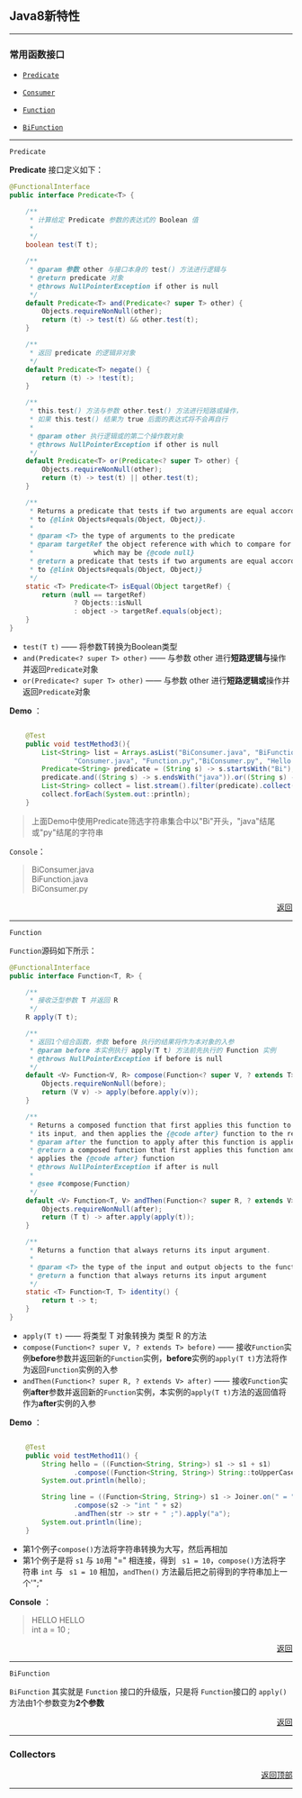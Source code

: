 ## <a name="top">Java8新特性</a>



-----

### 常用函数接口

+ <a href="#Predicate">`Predicate`</a>


+ <a href="#Consumer">`Consumer`</a>


+ <a href="#Function">`Function`</a>


+ <a href="#BiFunction">`BiFunction`</a>


---

<a name="Predicate">`Predicate`</a>

**Predicate** 接口定义如下：

```java
@FunctionalInterface
public interface Predicate<T> {

    /**
     * 计算给定 Predicate 参数的表达式的 Boolean 值
     *
     */
    boolean test(T t);

    /**
     * @param 参数 other 与接口本身的 test() 方法进行逻辑与
     * @return predicate 对象
     * @throws NullPointerException if other is null
     */
    default Predicate<T> and(Predicate<? super T> other) {
        Objects.requireNonNull(other);
        return (t) -> test(t) && other.test(t);
    }

    /**
     * 返回 predicate 的逻辑非对象
     */
    default Predicate<T> negate() {
        return (t) -> !test(t);
    }

    /**
     * this.test() 方法与参数 other.test() 方法进行短路或操作，
     * 如果 this.test() 结果为 true 后面的表达式将不会再自行
     *
     * @param other 执行逻辑或的第二个操作数对象
     * @throws NullPointerException if other is null
     */
    default Predicate<T> or(Predicate<? super T> other) {
        Objects.requireNonNull(other);
        return (t) -> test(t) || other.test(t);
    }

    /**
     * Returns a predicate that tests if two arguments are equal according
     * to {@link Objects#equals(Object, Object)}.
     *
     * @param <T> the type of arguments to the predicate
     * @param targetRef the object reference with which to compare for equality,
     *               which may be {@code null}
     * @return a predicate that tests if two arguments are equal according
     * to {@link Objects#equals(Object, Object)}
     */
    static <T> Predicate<T> isEqual(Object targetRef) {
        return (null == targetRef)
                ? Objects::isNull
                : object -> targetRef.equals(object);
    }
}

```

+ `test(T t)` —— 将参数T转换为Boolean类型
+ `and(Predicate<? super T> other)` —— 与参数 other 进行**短路逻辑与**操作并返回`Predicate`对象
+ `or(Predicate<? super T> other)` —— 与参数 other 进行**短路逻辑或**操作并返回`Predicate`对象



**Demo** ：

```java

    @Test
    public void testMethod3(){
        List<String> list = Arrays.asList("BiConsumer.java", "BiFunction.java",
                "Consumer.java", "Function.py","BiConsumer.py", "Hello.py");
        Predicate<String> predicate = (String s) -> s.startsWith("Bi");
        predicate.and((String s) -> s.endsWith("java")).or((String s) -> s.endsWith("py"));
        List<String> collect = list.stream().filter(predicate).collect(Collectors.toList());
        collect.forEach(System.out::println);
    }

```

> 上面Demo中使用Predicate筛选字符串集合中以"Bi"开头，"java"结尾或"py"结尾的字符串

`Console`：

> BiConsumer.java  <br/>
> BiFunction.java <br/>
> BiConsumer.py <br/>

<p align="right"><a href="#top">返回</a></p>



<hr/>

<a name="Function">`Function`</a>

`Function`源码如下所示：

```java
@FunctionalInterface
public interface Function<T, R> {

    /**
     * 接收泛型参数 T 并返回 R
     */
    R apply(T t);

    /**
     * 返回1个组合函数，参数 before 执行的结果将作为本对象的入参
     * @param before 本实例执行 apply(T t) 方法前先执行的 Function 实例
     * @throws NullPointerException if before is null
     */
    default <V> Function<V, R> compose(Function<? super V, ? extends T> before) {
        Objects.requireNonNull(before);
        return (V v) -> apply(before.apply(v));
    }

    /**
     * Returns a composed function that first applies this function to
     * its input, and then applies the {@code after} function to the result.
     * @param after the function to apply after this function is applied
     * @return a composed function that first applies this function and then
     * applies the {@code after} function
     * @throws NullPointerException if after is null
     *
     * @see #compose(Function)
     */
    default <V> Function<T, V> andThen(Function<? super R, ? extends V> after) {
        Objects.requireNonNull(after);
        return (T t) -> after.apply(apply(t));
    }

    /**
     * Returns a function that always returns its input argument.
     *
     * @param <T> the type of the input and output objects to the function
     * @return a function that always returns its input argument
     */
    static <T> Function<T, T> identity() {
        return t -> t;
    }
}

```

+ `apply(T t)` —— 将类型 T 对象转换为 类型 R 的方法
+ `compose(Function<? super V, ? extends T> before)` —— 接收`Function`实例**before**参数并返回新的`Function`实例，**before**实例的`apply(T t)`方法将作为返回`Function`实例的入参
+ `andThen(Function<? super R, ? extends V> after)` —— 接收`Function`实例**after**参数并返回新的`Function`实例，本实例的`apply(T t)`方法的返回值将作为**after**实例的入参



**Demo** ：

```java

    @Test
    public void testMethod11() {
        String hello = ((Function<String, String>) s1 -> s1 + s1)
                .compose((Function<String, String>) String::toUpperCase).apply("Hello ");
        System.out.println(hello);

        String line = ((Function<String, String>) s1 -> Joiner.on(" = ").join(s1, 10))
                .compose(s2 -> "int " + s2)
                .andThen(str -> str + " ;").apply("a");
        System.out.println(line);
    }

```

+ 第1个例子`compose()`方法将字符串转换为大写，然后再相加
+ 第1个例子是将 `s1` 与 `10`用 "=" 相连接，得到 ` s1 = 10`，`compose()`方法将字符串 `int` 与  ` s1 = 10` 相加，`andThen()` 方法最后把之前得到的字符串加上一个'";"



**Console** ：

>HELLO HELLO  <br/>
>int a = 10 ; <br/>
>



<p align="right"><a href="#top">返回</a></p>

<hr/>

<a name="BiFunction">`BiFunction`</a>

`BiFunction` 其实就是 `Function` 接口的升级版，只是将 `Function`接口的 `apply()`方法由1个参数变为**2个参数**





<p align="right"><a href="#top">返回</a></p>

----

### Collectors







<p align="right"><a href="#top">返回顶部</a></p>

------

